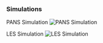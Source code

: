 ### Simulations

PANS Simulation
![PANS Simulation](https://github.com/user-attachments/assets/fb39ed79-0ca8-44d0-af3b-f75945b82b58)


LES Simulation
![LES Simulation](https://github.com/user-attachments/assets/3fd9846e-6d62-4abf-93dd-078b95db33d7)

